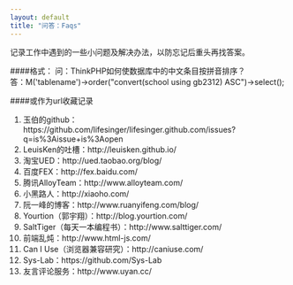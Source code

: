 ```yaml
---
layout: default
title: "问答：Faqs"
---
```

记录工作中遇到的一些小问题及解决办法，以防忘记后重头再找答案。

####格式：
问：ThinkPHP如何使数据库中的中文条目按拼音排序？  
答：M('tablename')->order("convert(school using gb2312) ASC")->select();

####或作为url收藏记录
<ol>
	<li>玉伯的github：https://github.com/lifesinger/lifesinger.github.com/issues?q=is%3Aissue+is%3Aopen</li>
	<li>LeuisKen的吐槽：http://leuisken.github.io/</li>
	<li>淘宝UED：http://ued.taobao.org/blog/</li>
	<li>百度FEX：http://fex.baidu.com/</li>
	<li>腾讯AlloyTeam：http://www.alloyteam.com/</li>
	<li>小黑路人：http://xiaoho.com/</li>
	<li>阮一峰的博客：http://www.ruanyifeng.com/blog/</li>
	<li>Yourtion（郭宇翔）：http://blog.yourtion.com/</li>
	<li>SaltTiger（每天一本编程书）：http://www.salttiger.com/</li>
	<li>前端乱炖：http://www.html-js.com/</li>
	<li>Can I Use（浏览器兼容研究）：http://caniuse.com/</li>
	<li>Sys-Lab：https://github.com/Sys-Lab</li>
	<li>友言评论服务：http://www.uyan.cc/</li>
</ol>

<!-- Blog Comments -->
<div class="media">
<!-- UY BEGIN -->
	<div id="uyan_frame"></div>
	<script type="text/javascript" src="http://v2.uyan.cc/code/uyan.js?uid=2013072"></script>
<!-- UY END -->
</div>
